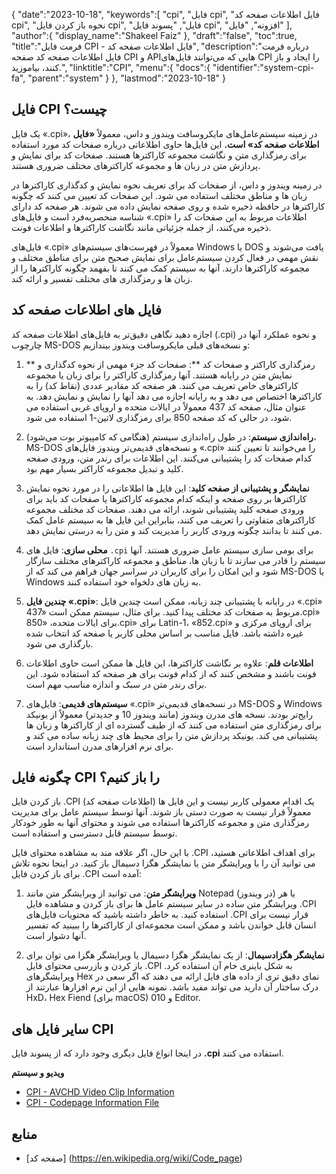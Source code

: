 {
   "date":"2023-10-18",
   "keywords":[
"cpi",
"فایل cpi",
"فایل اطلاعات صفحه کد cpi",
"نحوه باز کردن فایل cpi",
"فایل",
"پسوند فایل cpi",
"افزونه",
"فایل"
],
   "author":{
      "display_name":"Shakeel Faiz"
},
   "draft":"false",
   "toc":true,
   "title":"فرمت فایل CPI - فایل اطلاعات صفحه کد",
   "description":"درباره فرمت فایل اطلاعات صفحه کد صفحه CPI و APIهایی که می‌توانند فایل‌های CPI را ایجاد و باز کنند، بیاموزید.",
   "linktitle":"CPI",
   "menu":{
      "docs":{
         "identifier":"system-cpi-fa",
         "parent":"system"
}
},
   "lastmod":"2023-10-18"
}

## فایل CPI چیست؟

یک فایل «.cpi»، در زمینه سیستم‌عامل‌های مایکروسافت ویندوز و داس، معمولاً **«فایل اطلاعات صفحه کد» است.** این فایل‌ها حاوی اطلاعاتی درباره صفحات کد مورد استفاده برای رمزگذاری متن و نگاشت مجموعه کاراکترها هستند. صفحات کد برای نمایش و پردازش متن در زبان ها و مجموعه کاراکترهای مختلف ضروری هستند.

در زمینه ویندوز و داس، از صفحات کد برای تعریف نحوه نمایش و کدگذاری کاراکترها در زبان ها و مناطق مختلف استفاده می شود. این صفحات کد تعیین می کنند که چگونه کاراکترها در حافظه ذخیره شده و روی صفحه نمایش داده می شوند. هر صفحه کد دارای شناسه منحصربه‌فرد است و فایل‌های «.cpi» اطلاعات مربوط به این صفحات کد را ذخیره می‌کنند، از جمله جزئیاتی مانند نگاشت کاراکترها و اطلاعات فونت.

فایل‌های «.cpi» معمولاً در فهرست‌های سیستم‌های Windows یا DOS یافت می‌شوند و نقش مهمی در فعال کردن سیستم‌عامل برای نمایش صحیح متن برای مناطق مختلف و مجموعه کاراکترها دارند. آنها به سیستم کمک می کنند تا بفهمد چگونه کاراکترها را از زبان ها و رمزگذاری های مختلف تفسیر و ارائه کند.

## فایل های اطلاعات صفحه کد

اجازه دهید نگاهی دقیق‌تر به فایل‌های اطلاعات صفحه کد (.cpi) و نحوه عملکرد آنها در چارچوب MS-DOS و نسخه‌های قبلی مایکروسافت ویندوز بیندازیم:

1.  ** رمزگذاری کاراکتر و صفحات کد **: صفحات کد جزء مهمی از نحوه کدگذاری و نمایش متن در رایانه هستند. آنها رمزگذاری کاراکتر را برای زبان یا مجموعه کاراکترهای خاص تعریف می کنند. هر صفحه کد مقادیر عددی (نقاط کد) را به کاراکترها اختصاص می دهد و به رایانه اجازه می دهد آنها را نمایش و نمایش دهد. به عنوان مثال، صفحه کد 437 معمولاً در ایالات متحده و اروپای غربی استفاده می شود، در حالی که کد صفحه 850 برای رمزگذاری لاتین-1 استفاده می شود.
    
2.  **راه‌اندازی سیستم**: در طول راه‌اندازی سیستم (هنگامی که کامپیوتر بوت می‌شود)، MS-DOS و نسخه‌های قدیمی‌تر ویندوز فایل‌های «.cpi» را می‌خوانند تا تعیین کنند کدام صفحات کد را پشتیبانی می‌کنند. این اطلاعات برای رندر متن، ورودی صفحه کلید و تبدیل مجموعه کاراکتر بسیار مهم بود.
    
3.  **نمایشگر و پشتیبانی از صفحه کلید**: این فایل ها اطلاعاتی را در مورد نحوه نمایش کاراکترها بر روی صفحه و اینکه کدام مجموعه کاراکترها یا صفحات کد باید برای ورودی صفحه کلید پشتیبانی شوند، ارائه می دهند. صفحات کد مختلف مجموعه کاراکترهای متفاوتی را تعریف می کنند، بنابراین این فایل ها به سیستم عامل کمک می کنند تا بدانند چگونه ورودی کاربر را مدیریت کند و متن را به درستی نمایش دهد.
    
4.  **محلی سازی**: فایل های `.cpi` برای بومی سازی سیستم عامل ضروری هستند. آنها سیستم را قادر می سازند تا با زبان ها، مناطق و مجموعه کاراکترهای مختلف سازگار شود و این امکان را برای کاربران در سراسر جهان فراهم می کند که از MS-DOS یا Windows به زبان های دلخواه خود استفاده کنند.
    
5.  **چندین فایل «.cpi»**: در رایانه با پشتیبانی چند زبانه، ممکن است چندین فایل «.cpi» مربوط به صفحات کد مختلف پیدا کنید. برای مثال، سیستم ممکن است «437.cpi» برای ایالات متحده، «850.cpi» برای Latin-1، «852.cpi» برای اروپای مرکزی و غیره داشته باشد. فایل مناسب بر اساس محلی کاربر یا صفحه کد انتخاب شده بارگذاری می شود.
    
6.  **اطلاعات قلم**: علاوه بر نگاشت کاراکترها، این فایل ها ممکن است حاوی اطلاعات فونت باشند و مشخص کنند که از کدام فونت برای هر صفحه کد استفاده شود. این برای رندر متن در سبک و اندازه مناسب مهم است.
    
7.  **سیستم‌های قدیمی**: فایل‌های «.cpi» در نسخه‌های قدیمی‌تر MS-DOS و Windows رایج‌تر بودند. نسخه های مدرن ویندوز (مانند ویندوز 10 و جدیدتر) معمولاً از یونیکد برای رمزگذاری متن استفاده می کنند که از طیف گسترده ای از کاراکترها و زبان ها پشتیبانی می کند. یونیکد پردازش متن را برای محیط های چند زبانه ساده می کند و برای نرم افزارهای مدرن استاندارد است.

## چگونه فایل CPI را باز کنیم؟

باز کردن فایل .CPI (اطلاعات صفحه کد) یک اقدام معمولی کاربر نیست و این فایل ها معمولاً قرار نیست به صورت دستی باز شوند. آنها توسط سیستم عامل برای مدیریت رمزگذاری متن و مجموعه کاراکترها استفاده می شوند و محتوای آنها به طور خودکار توسط سیستم قابل دسترسی و استفاده است.

با این حال، اگر علاقه مند به مشاهده محتوای فایل .CPI برای اهداف اطلاعاتی هستید، می توانید آن را با ویرایشگر متن یا نمایشگر هگزا دسیمال باز کنید. در اینجا نحوه تلاش برای باز کردن فایل .CPI آمده است:

1.  **ویرایشگر متن**: می توانید از ویرایشگر متن مانند Notepad (در ویندوز) یا هر ویرایشگر متن ساده در سایر سیستم عامل ها برای باز کردن و مشاهده فایل .CPI استفاده کنید. به خاطر داشته باشید که محتویات فایل‌های .CPI قرار نیست برای انسان قابل خواندن باشد و ممکن است مجموعه‌ای از کاراکترها را ببینید که تفسیر آنها دشوار است.
    
2.  **نمایشگر هگزادسیمال**: از یک نمایشگر هگزا دسیمال یا ویرایشگر هگزا می توان برای باز کردن و بازرسی محتوای فایل .CPI به شکل باینری خام آن استفاده کرد. ویرایشگرهای Hex نمای دقیق تری از داده های فایل ارائه می دهند که اگر سعی در درک ساختار آن دارید می تواند مفید باشد. نمونه هایی از این نرم افزارها عبارتند از HxD، Hex Fiend (برای macOS) و 010 Editor.

## سایر فایل های CPI

در اینجا انواع فایل دیگری وجود دارد که از پسوند فایل **.cpi** استفاده می کنند.

**ویدیو و سیستم**
- [CPI - AVCHD Video Clip Information](/video/cpi/)
- [CPI - Codepage Information File](/system/cpi/)

## منابع
* [صفحه کد] (https://en.wikipedia.org/wiki/Code_page)



